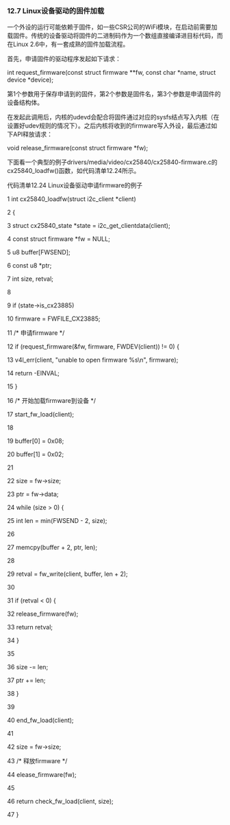 ### 12.7 Linux设备驱动的固件加载

一个外设的运行可能依赖于固件，如一些CSR公司的WiFi模块，在启动前需要加载固件。传统的设备驱动将固件的二进制码作为一个数组直接编译进目标代码，而在Linux 2.6中，有一套成熟的固件加载流程。

首先，申请固件的驱动程序发起如下请求：

int request_firmware(const struct firmware **fw, const char *name, struct device *device);

第1个参数用于保存申请到的固件，第2个参数是固件名，第3个参数是申请固件的设备结构体。

在发起此调用后，内核的udevd会配合将固件通过对应的sysfs结点写入内核（在设置好udev规则的情况下）。之后内核将收到的firmware写入外设，最后通过如下API释放请求：

void release_firmware(const struct firmware *fw);

下面看一个典型的例子drivers/media/video/cx25840/cx25840-firmware.c的cx25840_loadfw()函数，如代码清单12.24所示。

代码清单12.24 Linux设备驱动申请firmware的例子

1 int cx25840_loadfw(struct i2c_client *client) 
 
 2 { 
 
 3 struct cx25840_state *state = i2c_get_clientdata(client); 
 
 4 const struct firmware *fw = NULL; 
 
 5 u8 buffer[FWSEND]; 
 
 6 const u8 *ptr; 
 
 7 int size, retval; 
 
 8 
 
 9 if (state->is_cx23885) 
 
 10 firmware = FWFILE_CX23885; 
 
 11 /* 申请firmware */ 
 
 12 if (request_firmware(&fw, firmware, FWDEV(client)) != 0) { 
 
 13 v4l_err(client, "unable to open firmware %s\n", firmware); 
 
 14 return -EINVAL; 
 
 15 } 
 
 16 /* 开始加载firmware到设备 */ 
 
 17 start_fw_load(client); 
 
 18



19 buffer[0] = 0x08; 
 
 20 buffer[1] = 0x02; 
 
 21 
 
 22 size = fw->size; 
 
 23 ptr = fw->data; 
 
 24 while (size > 0) { 
 
 25 int len = min(FWSEND - 2, size); 
 
 26 
 
 27 memcpy(buffer + 2, ptr, len); 
 
 28 
 
 29 retval = fw_write(client, buffer, len + 2); 
 
 30 
 
 31 if (retval < 0) { 
 
 32 release_firmware(fw); 
 
 33 return retval; 
 
 34 } 
 
 35 
 
 36 size -= len; 
 
 37 ptr += len; 
 
 38 } 
 
 39 
 
 40 end_fw_load(client); 
 
 41 
 
 42 size = fw->size; 
 
 43 /* 释放firmware */ 
 
 44 elease_firmware(fw); 
 
 45 
 
 46 return check_fw_load(client, size); 
 
 47 }

